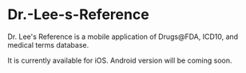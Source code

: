 # Dr.-Lee-s-Reference

Dr. Lee's Reference is a mobile application of Drugs@FDA, ICD10, and medical terms database.

It is currently available for iOS. Android version will be coming soon.